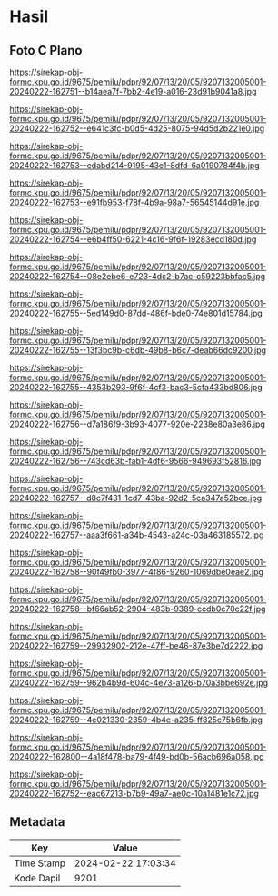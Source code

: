 # Hasil

## Foto C Plano

https://sirekap-obj-formc.kpu.go.id/9675/pemilu/pdpr/92/07/13/20/05/9207132005001-20240222-162751--b14aea7f-7bb2-4e19-a016-23d91b9041a8.jpg

https://sirekap-obj-formc.kpu.go.id/9675/pemilu/pdpr/92/07/13/20/05/9207132005001-20240222-162752--e641c3fc-b0d5-4d25-8075-94d5d2b221e0.jpg

https://sirekap-obj-formc.kpu.go.id/9675/pemilu/pdpr/92/07/13/20/05/9207132005001-20240222-162753--edabd214-9195-43e1-8dfd-6a0190784f4b.jpg

https://sirekap-obj-formc.kpu.go.id/9675/pemilu/pdpr/92/07/13/20/05/9207132005001-20240222-162753--e91fb953-f78f-4b9a-98a7-56545144d91e.jpg

https://sirekap-obj-formc.kpu.go.id/9675/pemilu/pdpr/92/07/13/20/05/9207132005001-20240222-162754--e6b4ff50-6221-4c16-9f6f-19283ecd180d.jpg

https://sirekap-obj-formc.kpu.go.id/9675/pemilu/pdpr/92/07/13/20/05/9207132005001-20240222-162754--08e2ebe6-e723-4dc2-b7ac-c59223bbfac5.jpg

https://sirekap-obj-formc.kpu.go.id/9675/pemilu/pdpr/92/07/13/20/05/9207132005001-20240222-162755--5ed149d0-87dd-486f-bde0-74e801d15784.jpg

https://sirekap-obj-formc.kpu.go.id/9675/pemilu/pdpr/92/07/13/20/05/9207132005001-20240222-162755--13f3bc9b-c6db-49b8-b6c7-deab66dc9200.jpg

https://sirekap-obj-formc.kpu.go.id/9675/pemilu/pdpr/92/07/13/20/05/9207132005001-20240222-162755--4353b293-9f6f-4cf3-bac3-5cfa433bd806.jpg

https://sirekap-obj-formc.kpu.go.id/9675/pemilu/pdpr/92/07/13/20/05/9207132005001-20240222-162756--d7a186f9-3b93-4077-920e-2238e80a3e86.jpg

https://sirekap-obj-formc.kpu.go.id/9675/pemilu/pdpr/92/07/13/20/05/9207132005001-20240222-162756--743cd63b-fab1-4df6-9566-949693f52816.jpg

https://sirekap-obj-formc.kpu.go.id/9675/pemilu/pdpr/92/07/13/20/05/9207132005001-20240222-162757--d8c7f431-1cd7-43ba-92d2-5ca347a52bce.jpg

https://sirekap-obj-formc.kpu.go.id/9675/pemilu/pdpr/92/07/13/20/05/9207132005001-20240222-162757--aaa3f661-a34b-4543-a24c-03a463185572.jpg

https://sirekap-obj-formc.kpu.go.id/9675/pemilu/pdpr/92/07/13/20/05/9207132005001-20240222-162758--90f49fb0-3977-4f86-9260-1069dbe0eae2.jpg

https://sirekap-obj-formc.kpu.go.id/9675/pemilu/pdpr/92/07/13/20/05/9207132005001-20240222-162758--bf66ab52-2904-483b-9389-ccdb0c70c22f.jpg

https://sirekap-obj-formc.kpu.go.id/9675/pemilu/pdpr/92/07/13/20/05/9207132005001-20240222-162759--29932902-212e-47ff-be46-87e3be7d2222.jpg

https://sirekap-obj-formc.kpu.go.id/9675/pemilu/pdpr/92/07/13/20/05/9207132005001-20240222-162759--962b4b9d-604c-4e73-a126-b70a3bbe692e.jpg

https://sirekap-obj-formc.kpu.go.id/9675/pemilu/pdpr/92/07/13/20/05/9207132005001-20240222-162759--4e021330-2359-4b4e-a235-ff825c75b6fb.jpg

https://sirekap-obj-formc.kpu.go.id/9675/pemilu/pdpr/92/07/13/20/05/9207132005001-20240222-162800--4a18f478-ba79-4f49-bd0b-56acb696a058.jpg

https://sirekap-obj-formc.kpu.go.id/9675/pemilu/pdpr/92/07/13/20/05/9207132005001-20240222-162752--eac67213-b7b9-49a7-ae0c-10a1481e1c72.jpg


## Metadata

| Key        | Value               |
| ---------- | ------------------- |
| Time Stamp | 2024-02-22 17:03:34 |
| Kode Dapil | 9201                |



